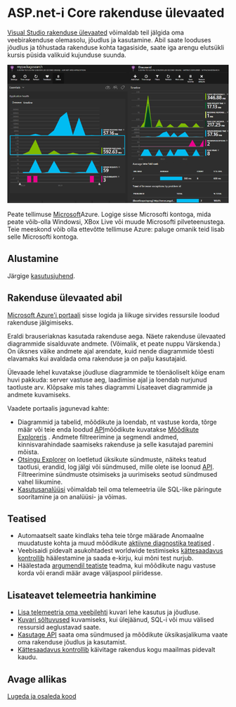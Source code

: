 <properties 
    pageTitle="ASP.net-i Core rakenduse ülevaated" 
    description="Veebirakenduste olemasolu, jõudlus ja kasutuse jälgimine." 
    services="application-insights" 
    documentationCenter=".net"
    authors="alancameronwills" 
    manager="douge"/>

<tags 
    ms.service="application-insights" 
    ms.workload="tbd" 
    ms.tgt_pltfrm="ibiza" 
    ms.devlang="na" 
    ms.topic="article" 
    ms.date="08/30/2016" 
    ms.author="awills"/>

# <a name="application-insights-for-aspnet-core"></a>ASP.net-i Core rakenduse ülevaated

[Visual Studio rakenduse ülevaated](app-insights-overview.md) võimaldab teil jälgida oma veebirakenduse olemasolu, jõudlus ja kasutamine. Abil saate looduses jõudlus ja tõhustada rakenduse kohta tagasiside, saate iga arengu elutsükli kursis püsida valikuid kujunduse suunda.

![Näide](./media/app-insights-asp-net-core/sample.png)

Peate tellimuse [Microsoft](http://azure.com)Azure. Logige sisse Microsofti kontoga, mida peate võib-olla Windowsi, XBox Live või muude Microsofti pilveteenustega. Teie meeskond võib olla ettevõtte tellimuse Azure: paluge omanik teid lisab selle Microsofti kontoga.


## <a name="getting-started"></a>Alustamine

Järgige [kasutusjuhend](https://github.com/Microsoft/ApplicationInsights-aspnetcore/wiki/Getting-Started).

## <a name="using-application-insights"></a>Rakenduse ülevaated abil

[Microsoft Azure'i portaali](https://portal.azure.com) sisse logida ja liikuge sirvides ressursile loodud rakenduse jälgimiseks.

Eraldi brauseriaknas kasutada rakenduse aega. Näete rakenduse ülevaated diagrammide sisalduvate andmete. (Võimalik, et peate nuppu Värskenda.) On üksnes väike andmete ajal arendate, kuid nende diagrammide tõesti elavamaks kui avaldada oma rakenduse ja on palju kasutajaid. 

Ülevaade lehel kuvatakse jõudluse diagrammide te tõenäoliselt kõige enam huvi pakkuda: server vastuse aeg, laadimise ajal ja loendab nurjunud taotluste arv. Klõpsake mis tahes diagrammi Lisateavet diagrammide ja andmete kuvamiseks.

Vaadete portaalis jagunevad kahte:

* Diagrammid ja tabelid, mõõdikute ja loendab, nt vastuse korda, tõrge määr või teie enda loodud [API](app-insights-api-custom-events-metrics.md)mõõdikute kuvatakse [Mõõdikute Exploreris](app-insights-metrics-explorer.md) . Andmete filtreerimine ja segmendi andmed, kinnisvarahindade saamiseks rakenduse ja selle kasutajad paremini mõista.
* [Otsingu Explorer](app-insights-diagnostic-search.md) on loetletud üksikute sündmuste, näiteks teatud taotlusi, erandid, log jälgi või sündmused, mille olete ise loonud [API](app-insights-api-custom-events-metrics.md). Filtreerimine sündmuste otsimiseks ja uurimiseks seotud sündmused vahel liikumine.
* [Kasutusanalüüsi](app-insights-analytics.md) võimaldab teil oma telemeetria üle SQL-like päringute sooritamine ja on analüüsi- ja võimas.

## <a name="alerts"></a>Teatised

* Automaatselt saate kindlaks teha teie tõrge määrade Anomaalne muudatuste kohta ja muud mõõdikute [aktiivne diagnostika teatised](app-insights-proactive-diagnostics.md) .
* Veebisaidi pidevalt asukohtadest worldwide testimiseks [kättesaadavus kontrollib](app-insights-monitor-web-app-availability.md) häälestamine ja saada e-kirju, kui mõni test nurjub.
* Häälestada [argumendil teatiste](app-insights-monitor-web-app-availability.md) teadma, kui mõõdikute nagu vastuse korda või erandi määr avage väljaspool piiridesse.

## <a name="get-more-telemetry"></a>Lisateavet telemeetria hankimine

* [Lisa telemeetria oma veebilehti](app-insights-javascript.md) kuvari lehe kasutus ja jõudluse.
* [Kuvari sõltuvused](app-insights-dependencies.md) kuvamiseks, kui ülejäänud, SQL-i või muu välised ressursid aeglustavad saate.
* [Kasutage API](app-insights-api-custom-events-metrics.md) saata oma sündmused ja mõõdikute üksikasjalikuma vaate oma rakenduse jõudlus ja kasutamist.
* [Kättesaadavus kontrollib](app-insights-monitor-web-app-availability.md) käivitage rakendus kogu maailmas pidevalt kaudu. 


## <a name="open-source"></a>Avage allikas

[Lugeda ja osaleda kood](https://github.com/Microsoft/ApplicationInsights-aspnetcore#recent-updates)


